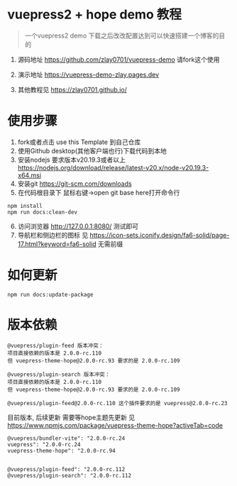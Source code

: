 # vuepress2 + hope demo 教程
>一个vuepress2 demo 下载之后改改配置达到可以快速搭建一个博客的目的

1. 源码地址 https://github.com/zlay0701/vuepress-demo 请fork这个使用

2. 演示地址 https://vuepress-demo-zlay.pages.dev

3. 其他教程见 https://zlay0701.github.io/

# 使用步骤
1. fork或者点击 use this Template 到自己仓库
2. 使用Github desktop(其他客户端也行)下载代码到本地
3. 安装nodejs 要求版本v20.19.3或者以上 https://nodejs.org/download/release/latest-v20.x/node-v20.19.3-x64.msi
4. 安装git https://git-scm.com/downloads
5. 在代码根目录下 鼠标右键->open git base here打开命令行
```
npm install
npm run docs:clean-dev
```
6. 访问浏览器 http://127.0.0.1:8080/ 测试即可
7. 导航栏和侧边栏的图标 见 https://icon-sets.iconify.design/fa6-solid/page-17.html?keyword=fa6-solid 无需前缀

# 如何更新

```
npm run docs:update-package
```



# 版本依赖

```
@vuepress/plugin-feed 版本冲突：
项目直接依赖的版本是 2.0.0-rc.110
但 vuepress-theme-hope@2.0.0-rc.93 要求的是 2.0.0-rc.109

@vuepress/plugin-search 版本冲突：
项目直接依赖的版本是 2.0.0-rc.110
但 vuepress-theme-hope@2.0.0-rc.93 要求的是 2.0.0-rc.109

@vuepress/plugin-feed@2.0.0-rc.110 这个插件要求的是 vuepress@2.0.0-rc.23
```

目前版本, 后续更新 需要等hope主题先更新 见
https://www.npmjs.com/package/vuepress-theme-hope?activeTab=code
```
@vuepress/bundler-vite": "2.0.0-rc.24
vuepress": "2.0.0-rc.24
vuepress-theme-hope": "2.0.0-rc.94


@vuepress/plugin-feed": "2.0.0-rc.112
@vuepress/plugin-search": "2.0.0-rc.112
```
